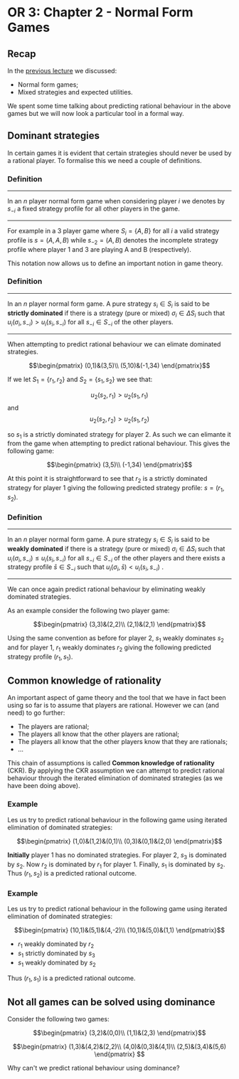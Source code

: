 # OR 3: Chapter 2 - Normal Form Games

## Recap

In the [previous lecture](Chapter_03-Normal_Form_Games.html) we discussed:

- Normal form games;
- Mixed strategies and expected utilities.

We spent some time talking about predicting rational behaviour in the above games but we will now look a particular tool in a formal way.

## Dominant strategies

In certain games it is evident that certain strategies should never be used by a rational player. To formalise this we need a couple of definitions.

### Definition

---

In an $n$ player normal form game when considering player $i$ we denotes by $s_{-i}$ a fixed strategy profile for all other players in the game.

---

For example in a 3 player game where $S_i=\{A,B\}$ for all $i$ a valid strategy profile is $s=(A,A,B)$ while $s_{-2}=(A,B)$ denotes the incomplete strategy profile where player 1 and 3 are playing A and B (respectively).

This notation now allows us to define an important notion in game theory.

### Definition


---

In an $n$ player normal form game. A pure strategy $s_i\in S_i$ is said to be **strictly dominated** if there is a strategy (pure or mixed) $\sigma_i\in \Delta S_i$ such that $u_i(\sigma_i,s_{-i})>u_{i}(s_i,s_{-i})$ for all $s_{-i}\in S_{-i}$ of the other players.

---

When attempting to predict rational behaviour we can elimate dominated strategies.

$$\begin{pmatrix}
(0,1)&(3,5)\\
(5,10)&(-1,34)
\end{pmatrix}$$

If we let $S_1=\{r_1, r_2\}$ and $S_2=\{s_1, s_2\}$ we see that:

$$u_2(s_2,r_1)>u_2(s_1,r_1)$$
and
$$u_2(s_2,r_2)>u_2(s_1,r_2)$$

so $s_1$ is a strictly dominated strategy for player 2. As such we can elimante it from the game when attempting to predict rational behaviour.  This gives the following game:

$$\begin{pmatrix}
(3,5)\\
(-1,34)
\end{pmatrix}$$

At this point it is straightforward to see that $r_2$ is a strictly dominated strategy for player 1 giving the following predicted strategy profile: $s=(r_1,s_2)$.

### Definition

---

In an $n$ player normal form game. A pure strategy $s_i\in S_i$ is said to be **weakly dominated** if there is a strategy (pure or mixed) $\sigma_i\in \Delta S_i$ such that $u_i(\sigma_i,s_{-i})\leq u_{i}(s_i,s_{-i})$ for all $s_{-i}\in S_{-i}$ of the other players and there exists a strategy profile $\bar s\in S_{-i}$ such that $u_i(\sigma_i,\bar s)< u_{i}(s_i,s_{-i})$ .

---

We can once again predict rational behaviour by eliminating weakly dominated strategies.

As an example consider the following two player game:

$$\begin{pmatrix}
(3,3)&(2,2)\\
(2,1)&(2,1)
\end{pmatrix}$$

Using the same convention as before for player 2, $s_1$ weakly dominates $s_2$ and for player 1, $r_1$ weakly dominates $r_2$ giving the following predicted strategy profile $(r_1,s_1)$.

## Common knowledge of rationality

An important aspect of game theory and the tool that we have in fact been using so far is to assume that players are rational. However we can (and need) to go further:

- The players are rational;
- The players all know that the other players are rational;
- The players all know that the other players know that they are rationals;
- ...

This chain of assumptions is called **Common knowledge of rationality** (CKR). By applying the CKR assumption we can attempt to predict rational behaviour through the iterated elimination of dominated strategies (as we have been doing above).

### Example

Les us try to predict rational behaviour in the following game using iterated elimination of dominated strategies:

$$\begin{pmatrix}
(1,0)&(1,2)&(0,1)\\
(0,3)&(0,1)&(2,0)
\end{pmatrix}$$

**Initially** player 1 has no dominated strategies. For player 2, $s_3$ is dominated by $s_2$. Now $r_2$ is dominated by $r_1$ for player 1. Finally, $s_1$ is dominated by $s_2$. Thus $(r_1,s_2)$ is a predicted rational outcome.

### Example

Les us try to predict rational behaviour in the following game using iterated elimination of dominated strategies:

$$\begin{pmatrix}
(10,1)&(5,1)&(4,-2)\\
(10,1)&(5,0)&(1,1)
\end{pmatrix}$$

- $r_1$ weakly dominated by $r_2$
- $s_1$ strictly dominated by $s_3$
- $s_1$ weakly dominated by $s_2$

Thus $(r_1,s_1)$ is a predicted rational outcome.


## Not all games can be solved using dominance

Consider the following two games:

$$\begin{pmatrix}
(3,2)&(0,0)\\
(1,1)&(2,3)
\end{pmatrix}$$

$$\begin{pmatrix}
(1,3)&(4,2)&(2,2)\\
(4,0)&(0,3)&(4,1)\\
(2,5)&(3,4)&(5,6)
\end{pmatrix}
$$

Why can't we predict rational behaviour using dominance?
